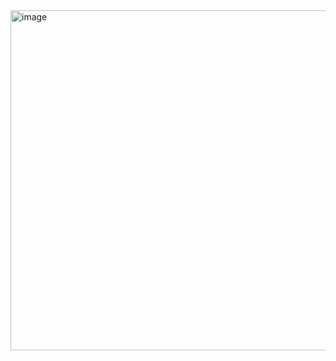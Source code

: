 <img width="1870" height="544" alt="image" src="https://github.com/user-attachments/assets/b051331d-508f-40e2-a99e-f8c60a85061d" />
